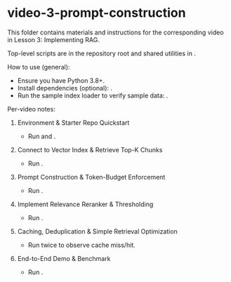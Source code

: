 # video-3-prompt-construction

This folder contains materials and instructions for the corresponding video in Lesson 3: Implementing RAG.

Top-level scripts are in the repository root  and shared utilities in .

How to use (general):

- Ensure you have Python 3.8+.
- Install dependencies (optional): .
- Run the sample index loader to verify sample data: .

Per-video notes:

1. Environment & Starter Repo Quickstart
   - Run  and .

2. Connect to Vector Index & Retrieve Top-K Chunks
   - Run .

3. Prompt Construction & Token-Budget Enforcement
   - Run .

4. Implement Relevance Reranker & Thresholding
   - Run .

5. Caching, Deduplication & Simple Retrieval Optimization
   - Run  twice to observe cache miss/hit.

6. End-to-End Demo & Benchmark
   - Run .

